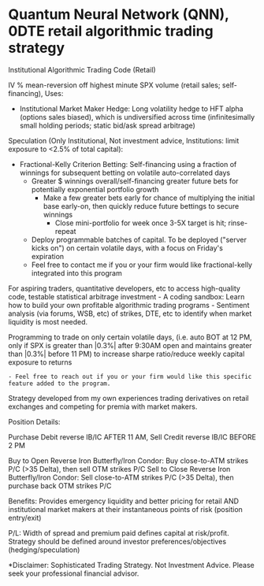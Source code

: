 # Quantum Neural Network (QNN), 0DTE retail algorithmic trading strategy
Institutional Algorithmic Trading Code (Retail)

IV % mean-reversion off highest minute SPX volume (retail sales; self-financing), Uses:
  - Institutional Market Maker Hedge: Long volatility hedge to HFT alpha (options sales biased), which is undiversified across time (infinitesimally small holding periods; static bid/ask spread arbitrage)

Speculation (Only Institutional, Not investment advice, Institutions: limit exposure to <2.5% of total capital):
  - Fractional-Kelly Criterion Betting: Self-financing using a fraction of winnings for subsequent betting on volatile auto-correlated days
      - Greater $ winnings overall/self-financing greater future bets for potentially exponential portfolio growth
        - Make a few greater bets early for chance of multiplying the initial base early-on, then quickly reduce future bettings to secure winnings
          - Close mini-portfolio for week once 3-5X target is hit; rinse-repeat
    - Deploy programmable batches of capital. To be deployed ("server kicks on") on certain volatile days, with a focus on Friday's expiration
    - Feel free to contact me if you or your firm would like fractional-kelly integrated into this program

For aspiring traders, quantitative developers, etc to access high-quality code, testable statistical arbitrage investment
      - A coding sandbox: Learn how to build your own profitable algorithmic trading programs
      - Sentiment analysis (via forums, WSB, etc) of strikes, DTE, etc to identify when market liquidity is most needed.

Programming to trade on only certain volatile days, (i.e. auto BOT at 12 PM, only if SPX is greater than |0.3%| after 9:30AM open and maintains greater than |0.3%| before 11 PM) to increase sharpe ratio/reduce weekly capital exposure to returns
    
    - Feel free to reach out if you or your firm would like this specific feature added to the program.

Strategy developed from my own experiences trading derivatives on retail exchanges and competing for premia with market makers.

Position Details:

Purchase Debit reverse IB/IC AFTER 11 AM, Sell Credit reverse IB/IC BEFORE 2 PM

Buy to Open Reverse Iron Butterfly/Iron Condor: Buy close-to-ATM strikes P/C (>35 Delta), then sell OTM strikes P/C
Sell to Close Reverse Iron Butterfly/Iron Condor: Sell close-to-ATM strikes P/C (>35 Delta), then purchase back OTM strikes P/C


Benefits:
Provides emergency liquidity and better pricing for retail AND institutional market makers at their instantaneous points of risk (position entry/exit)

P/L: Width of spread and premium paid defines capital at risk/profit. Strategy should be defined around investor preferences/objectives (hedging/speculation)

*Disclaimer: Sophisticated Trading Strategy. Not Investment Advice. Please seek your professional financial advisor.
